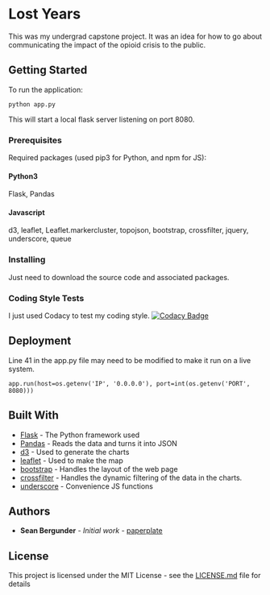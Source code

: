 # Lost Years
This was my undergrad capstone project. It was an idea for how to go about communicating the impact of the opioid crisis to the public.

## Getting Started

To run the application:

```
python app.py
```

This will start a local flask server listening on port 8080.

### Prerequisites

Required packages (used pip3 for Python, and npm for JS):

#### Python3
  Flask,
  Pandas
#### Javascript
  d3,
  leaflet,
  Leaflet.markercluster,
  topojson,
  bootstrap,
  crossfilter,
  jquery,
  underscore,
  queue

### Installing

Just need to download the source code and associated packages.

### Coding Style Tests

I just used Codacy to test my coding style.
[![Codacy Badge](https://api.codacy.com/project/badge/Grade/0b809db7c3264d72bec5fca01591fe63)](https://www.codacy.com/app/paperplate/capstone?utm_source=github.com&amp;utm_medium=referral&amp;utm_content=paperplate/capstone&amp;utm_campaign=Badge_Grade)


## Deployment

Line 41 in the app.py file may need to be modified to make it run on a live system.

```
app.run(host=os.getenv('IP', '0.0.0.0'), port=int(os.getenv('PORT', 8080)))
```
## Built With

* [Flask](http://flask.pocoo.org/) - The Python framework used
* [Pandas](https://pandas.pydata.org/) - Reads the data and turns it into JSON
* [d3](https://d3js.org/) - Used to generate the charts
* [leaflet](http://leafletjs.com/) - Used to make the map
* [bootstrap](https://getbootstrap.com/) - Handles the layout of the web page
* [crossfilter](https://square.github.io/crossfilter/) - Handles the dynamic filtering of the data in the charts.
* [underscore](http://underscorejs.org/) - Convenience JS functions

## Authors

* **Sean Bergunder** - *Initial work* - [paperplate](https://github.com/paperplate)

## License

This project is licensed under the MIT License - see the [LICENSE.md](LICENSE.md) file for details

